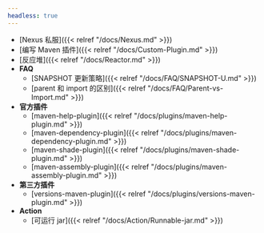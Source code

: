 ```yaml
---
headless: true
---
```


* [Nexus 私服]({{< relref "/docs/Nexus.md" >}})
* [编写 Maven 插件]({{< relref "/docs/Custom-Plugin.md" >}})
* [反应堆]({{< relref "/docs/Reactor.md" >}})
* **FAQ**
    * [SNAPSHOT 更新策略]({{< relref "/docs/FAQ/SNAPSHOT-U.md" >}})
    * [parent 和 import 的区别]({{< relref "/docs/FAQ/Parent-vs-Import.md" >}})
* **官方插件**
    * [maven-help-plugin]({{< relref "/docs/plugins/maven-help-plugin.md" >}})
    * [maven-dependency-plugin]({{< relref "/docs/plugins/maven-dependency-plugin.md" >}})
    * [maven-shade-plugin]({{< relref "/docs/plugins/maven-shade-plugin.md" >}})
    * [maven-assembly-plugin]({{< relref "/docs/plugins/maven-assembly-plugin.md" >}})
* **第三方插件**
    * [versions-maven-plugin]({{< relref "/docs/plugins/versions-maven-plugin.md" >}})
* **Action**
    * [可运行 jar]({{< relref "/docs/Action/Runnable-jar.md" >}})
